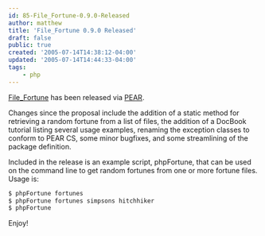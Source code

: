 ```yaml
---
id: 85-File_Fortune-0.9.0-Released
author: matthew
title: 'File_Fortune 0.9.0 Released'
draft: false
public: true
created: '2005-07-14T14:38:12-04:00'
updated: '2005-07-14T14:44:33-04:00'
tags:
    - php
---
```

[File_Fortune](http://pear.php.net/package/File_Fortune) has been released via
[PEAR](http://pear.php.net/).

Changes since the proposal include the addition of a static method for
retrieving a random fortune from a list of files, the addition of a DocBook
tutorial listing several usage examples, renaming the exception classes to
conform to PEAR CS, some minor bugfixes, and some streamlining of the package
definition.

Included in the release is an example script, phpFortune, that can be used on
the command line to get random fortunes from one or more fortune files. Usage
is:

```bash
$ phpFortune fortunes
$ phpFortune fortunes simpsons hitchhiker
$ phpFortune
```

Enjoy!
